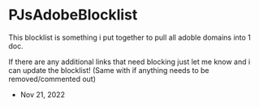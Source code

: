 # PJsAdobeBlocklist

This blocklist is something i put together to pull all adoble domains into 1 doc. 

If there are any additional links that need blocking just let me know and i can update the blocklist!
(Same with if anything needs to be removed/commented out)
- Nov 21, 2022
